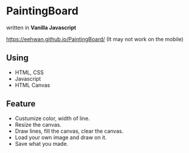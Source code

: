 # PaintingBoard
written in **Vanilla Javascript**
 
https://eehwan.github.io/PaintingBoard/
(It may not work on the mobile)

## Using
- HTML, CSS
- Javascript
- HTML Canvas

## Feature
- Custumize color, width of line.
- Resize the canvas.
- Draw lines, fill the canvas, clear the canvas.
- Load your own image and draw on it.
- Save what you made.
